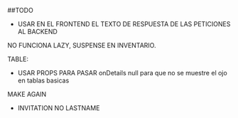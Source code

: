 ##TODO

- USAR EN EL FRONTEND EL TEXTO DE RESPUESTA DE LAS PETICIONES AL BACKEND

NO FUNCIONA LAZY, SUSPENSE EN INVENTARIO.

TABLE: 
- USAR PROPS PARA PASAR onDetails null para que no se muestre el ojo en tablas basicas

MAKE AGAIN
 - INVITATION NO LASTNAME